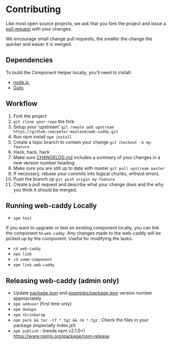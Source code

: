 # Contributing

Like most open source projects, we ask that you fork the project and issue a [pull request](#pull-requests) with your changes.

We encourage small change pull requests, the smaller the change the quicker and easier it is merged.

## Dependencies

To build the Component Helper locally, you'll need to install:
 * [node.js](http://nodejs.org),
 * [Gulp](http://gulpjs.com),

## Workflow

1. Fork the project
2. `git clone your-repo` the fork
3. Setup your 'upstream'
`git remote add upstream https://github.com/peter-mouland/web-caddy.git`
4. Run npm install `npm install`
5. Create a topic branch to contain your change
`git checkout -b my-feature`
6. Hack, hack, hack
7. Make sure [CHANGELOG.md](./CHANGELOG.md) includes a summary of your changes in a new version number heading
8. Make sure you are still up to date with master
`git pull upstream master`
9. If necessary, rebase your commits into logical chunks, without errors.
10. Push the branch up
`git push origin my-feature`
11. Create a pull request and describe what your change does and the why you think it should be merged.

## Running web-caddy Locally

 * `npm test`

If you want to upgrade or test an existing component locally, you can link the component to `web-caddy`.
Any changes made to the web-caddy will be picked up by the component. Useful for modifying the tasks.

 * `cd web-caddy`
 * `npm link`
 * `cd some-component`
 * `npm link web-caddy`

## Releasing web-caddy (admin only)

 * Update [package.json](package.json) and [examples/package.json](examples/package.json) version number appropriately
 * `npm adduser` (first time only)
 * `npm dedupe`
 * `npm shrinkwrap`
 * `npm pack && tar -tf *.tgz && rm *.tgz` : Check the files in your package (especially index.js!)
 * `npm publish` : (needs npm v2.1.0+) https://www.npmjs.org/package/npm-release
